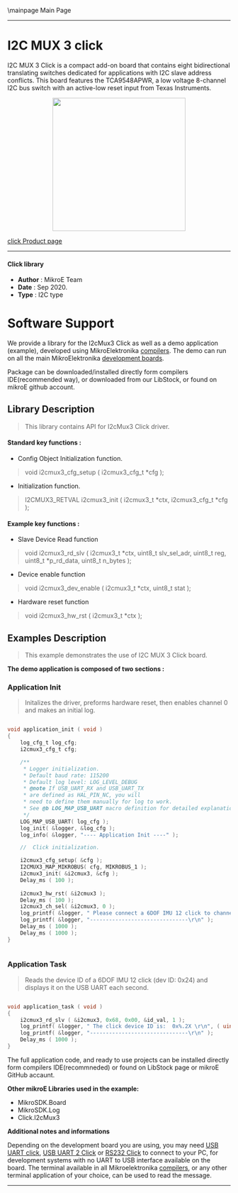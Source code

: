 \mainpage Main Page
 
---
# I2C MUX 3 click

I2C MUX 3 Click is a compact add-on board that contains eight bidirectional translating switches dedicated for applications with I2C slave address conflicts. This board features the TCA9548APWR, a low voltage 8-channel I2C bus switch with an active-low reset input from Texas Instruments.

<p align="center">
  <img src="https://download.mikroe.com/images/click_for_ide/i2cmux3_click.png" height=300px>
</p>


[click Product page](https://www.mikroe.com/i2c-mux-3-click)

---


#### Click library 

- **Author**        : MikroE Team
- **Date**          : Sep 2020.
- **Type**          : I2C type


# Software Support

We provide a library for the I2cMux3 Click 
as well as a demo application (example), developed using MikroElektronika 
[compilers](https://shop.mikroe.com/compilers). 
The demo can run on all the main MikroElektronika [development boards](https://shop.mikroe.com/development-boards).

Package can be downloaded/installed directly form compilers IDE(recommended way), or downloaded from our LibStock, or found on mikroE github account. 

## Library Description

> This library contains API for I2cMux3 Click driver.

#### Standard key functions :

- Config Object Initialization function.
> void i2cmux3_cfg_setup ( i2cmux3_cfg_t *cfg ); 
 
- Initialization function.
> I2CMUX3_RETVAL i2cmux3_init ( i2cmux3_t *ctx, i2cmux3_cfg_t *cfg );

#### Example key functions :

- Slave Device Read function
> void i2cmux3_rd_slv ( i2cmux3_t *ctx, uint8_t slv_sel_adr, uint8_t reg, uint8_t *p_rd_data, uint8_t n_bytes );
 
- Device enable function
> void i2cmux3_dev_enable ( i2cmux3_t *ctx, uint8_t stat );

- Hardware reset function
> void i2cmux3_hw_rst ( i2cmux3_t *ctx );

## Examples Description

> This example demonstrates the use of I2C MUX 3 Click board.

**The demo application is composed of two sections :**

### Application Init 

> Initalizes the driver, preforms hardware reset, then enables channel 0 and makes an initial log.

```c

void application_init ( void )
{
    log_cfg_t log_cfg;
    i2cmux3_cfg_t cfg;

    /** 
     * Logger initialization.
     * Default baud rate: 115200
     * Default log level: LOG_LEVEL_DEBUG
     * @note If USB_UART_RX and USB_UART_TX 
     * are defined as HAL_PIN_NC, you will 
     * need to define them manually for log to work. 
     * See @b LOG_MAP_USB_UART macro definition for detailed explanation.
     */
    LOG_MAP_USB_UART( log_cfg );
    log_init( &logger, &log_cfg );
    log_info( &logger, "---- Application Init ----" );

    //  Click initialization.

    i2cmux3_cfg_setup( &cfg );
    I2CMUX3_MAP_MIKROBUS( cfg, MIKROBUS_1 );
    i2cmux3_init( &i2cmux3, &cfg );
    Delay_ms ( 100 );
    
    i2cmux3_hw_rst( &i2cmux3 );
    Delay_ms ( 100 );
    i2cmux3_ch_sel( &i2cmux3, 0 );
    log_printf( &logger, " Please connect a 6DOF IMU 12 click to channel 0\r\n" );
    log_printf( &logger, "-------------------------------\r\n" );
    Delay_ms ( 1000 );
    Delay_ms ( 1000 );
}
  
```

### Application Task

> Reads the device ID of a 6DOF IMU 12 click (dev ID: 0x24) and displays it on the USB UART each second.

```c

void application_task ( void )
{
    i2cmux3_rd_slv ( &i2cmux3, 0x68, 0x00, &id_val, 1 );
    log_printf( &logger, " The click device ID is:  0x%.2X \r\n", ( uint16_t ) id_val );
    log_printf( &logger, "-------------------------------\r\n" );
    Delay_ms ( 1000 );
}  

```

The full application code, and ready to use projects can be  installed directly form compilers IDE(recommneded) or found on LibStock page or mikroE GitHub accaunt.

**Other mikroE Libraries used in the example:** 

- MikroSDK.Board
- MikroSDK.Log
- Click.I2cMux3

**Additional notes and informations**

Depending on the development board you are using, you may need 
[USB UART click](https://shop.mikroe.com/usb-uart-click), 
[USB UART 2 Click](https://shop.mikroe.com/usb-uart-2-click) or 
[RS232 Click](https://shop.mikroe.com/rs232-click) to connect to your PC, for 
development systems with no UART to USB interface available on the board. The 
terminal available in all Mikroelektronika 
[compilers](https://shop.mikroe.com/compilers), or any other terminal application 
of your choice, can be used to read the message.



---
